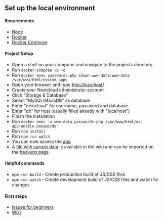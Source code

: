 ## Set up the local environment
#### Requirements
* [Node](https://nodejs.org/)
* [Docker](https://store.docker.com/search?type=edition&offering=community)
* [Docker Compose](https://docs.docker.com/compose/install/#install-compose)

#### Project Setup
* Open a shell on your computer and navigate to the projects directory
* Run `docker-compose up -d`
* Run `docker exec passwords-php chown www-data:www-data /var/www/html/custom_apps`
* Open your browser and type [http://localhost/](http://localhost/)
* Create your Nextcloud administrator account
* Click "Storage & Database"
* Select "MySQL/MariaDB" as database
* Enter "nextcloud" for username, password and database
* Enter "db" for host (usually filled already with "localhost")
* Finish the installation
* Run `docker exec -u www-data passwords-php /var/www/html/occ app:enable passwords`
* Run `npm install`
* Run `npm run watch`
* You can now access the [app](http://localhost/index.php/apps/passwords)
* A [file with sample data](https://git.mdns.eu/nextcloud/passwords/wikis/_files/Sample%20Passwords.json) is available in the wiki and can be imported on the [backups page](http://localhost/index.php/apps/passwords#/backup)

#### Helpful commands
* `npm run build` - Create production build of JS/CSS files
* `npm run watch` - Create development build of JS/CSS files and watch for changes

#### First steps
* [Issues for beginners](https://github.com/marius-wieschollek/passwords/labels/for%3Astarters)
* [Wiki](https://github.com/marius-wieschollek/passwords/wiki)